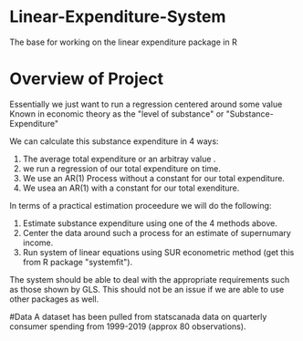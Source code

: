 # Linear-Expenditure-System
The base for working on the linear expenditure package in R

# Overview of Project
Essentially we just want to run a regression centered around some value
Known in economic theory as the "level of substance" or "Substance-Expenditure"

We can calculate this substance expenditure in 4 ways:
1) The average total expenditure or an arbitray value .
2) we run a regression of our total expenditure on time.
3) We use an AR(1) Process without a constant for our total expenditure.
4) We usea an AR(1) with a constant for our total exenditure.

In terms of a practical estimation proceedure we will do the following:

1) Estimate substance expenditure using one of the 4 methods above.
2) Center the data around such a process for an estimate of supernumary income.
3) Run system of linear equations using SUR econometric method (get this from R package "systemfit").

The system should be able to deal with the appropriate requirements such as those shown by GLS. This should not be an issue
if we are able to use other packages as well.

#Data
A dataset has been pulled from statscanada data on quarterly consumer spending from 1999-2019 (approx 80 observations).

